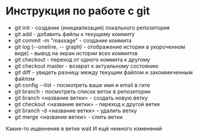 # Инструкция по работе с git

* git init - создание (инициализация) локального репозитория
* git add - добавить файлы к текущему коммиту
* git commit -m "massage" - создание коммита
* git log (--oneline, -- graph) - отображение истории в укороченном виде) - вывод на экран истории всех коммитов
* git checkout - переход от одного коммита к другому
* git checkout master - возврат к актуальному состоянию
* git diff - увидеть разницу между текущим файлом и закоммиченным файлом
* git config --list - посмотреть ваше имя и email в гите
* git branch - посмотреть список веток в репозитории
* git branch <название ветки> - создать новую ветку
* git checkout <название ветки> - переход к другой ветке
* git branch -d <название ветки> - удалить ветку
* git merge <название ветки> - слить ветки

Какие-то ищвенения в ветке wait
И ещё немного изменений